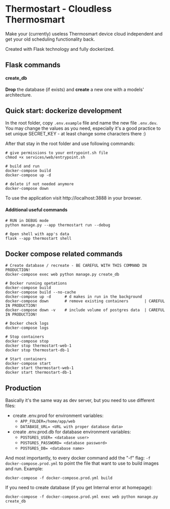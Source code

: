 # Thermostart - Cloudless Thermosmart
Make your (currently) useless Thermosmart device cloud independent and get 
your old scheduling functionality back.

Created with Flask technology and fully dockerized.

## Flask commands

#### create_db
**Drop** the database (if exists) and **create** a new one with a models' architecture.

## Quick start: dockerize development
In the root folder, copy `.env.example` file and name the new file `.env.dev`.
You may change the values as you need, especially it's a good practice to set
unique SECRET_KEY - at least change some characters there :)

After that stay in the root folder and use following commands: 
```
# give permissions to your entrypoint.sh file
chmod +x services/web/entrypoint.sh

# build and run
docker-compose build
docker-compose up -d

# delete if not needed anymore
docker-compose down
```
To use the application visit http://localhost:3888 in your browser.

#### Additional useful commands
```
# RUN in DEBUG mode
python manage.py --app thermostart run --debug

# Open shell with app's data
flask --app thermostart shell
```

## Docker compose related commands

```
# Create database / recreate - BE CAREFUL WITH THIS COMMAND IN PRODUCTION!
docker-compose exec web python manage.py create_db

# Docker running opetations
docker-compose build
docker-compose build --no-cache
docker-compose up -d      # d makes in run in the background
docker-compose down       # remove existing containers       | CAREFUL IN PRODUCTION!
docker-compose down -v    # include volume of postgres data  | CAREFUL IN PRODUCTION!

# Docker check logs 
docker-compose logs

# Stop containers
docker-compose stop
docker stop thermostart-web-1
docker stop thermostart-db-1

# Start containers
docker-compose start
docker start thermostart-web-1
docker start thermostart-db-1
```

## Production
Basically it's the same way as dev server, but you need to use different files:
- create .env.prod for environment variables:
  - `APP_FOLDER=/home/app/web`
  - `DATABASE_URL= <URL with proper database data>`
- create .env.prod.db for database environment variables:
  - `POSTGRES_USER= <database user>`
  - `POSTGRES_PASSWORD= <database password>`
  - `POSTGRES_DB= <database name>`

And most importantly, to every docker command add the "-f" flag: `-f docker-compose.prod.yml` 
to point the file that want to use to build images and run. Example:
```
docker-compose -f docker-compose.prod.yml build
```
If you need to create database (if you get Internal error at homepage):
```
docker-compose -f docker-compose.prod.yml exec web python manage.py create_db
```

